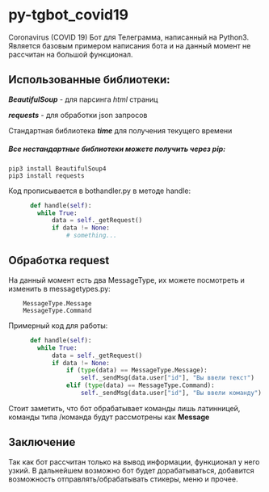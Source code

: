 # py-tgbot_covid19
Coronavirus (COVID 19) Бот для Телеграмма, написанный на Python3. Является базовым примером написания бота и на данный момент не рассчитан на большой функционал.

## Использованные библиотеки:
**_BeautifulSoup_** - для парсинга *html* страниц

**_requests_** - для обработки json запросов

Стандартная библиотека **_time_** для получения текущего времени

##### Все нестандартные библиотеки можете получить через pip:

    pip3 install BeautifulSoup4
    pip3 install requests
    

Код прописывается в bothandler.py в методе handle:
```python
      def handle(self):
        while True:
            data = self._getRequest()
            if data != None:
                # something...
```

## Обработка request
На данный момент есть два MessageType, их можете посмотреть и изменить в messagetypes.py:

        MessageType.Message
        MessageType.Command
        
Примерный код для работы:
```python
      def handle(self):
        while True:
            data = self._getRequest()
            if data != None:
                if (type(data) == MessageType.Message):
                    self._sendMsg(data.user["id"], "Вы ввели текст")
                elif (type(data) == MessageType.Command): 
                    self._sendMsg(data.user["id"], "Вы ввели команду")
```
Стоит заметить, что бот обрабатывает команды лишь латинницей, команды типа /команда будут рассмотрены как **Message**

## Заключение
Так как бот рассчитан только на вывод информации, функционал у него узкий. В дальнейшем возможно бот будет дорабатываться, добавится возможность отправлять/обрабатывать стикеры, меню и прочее.
